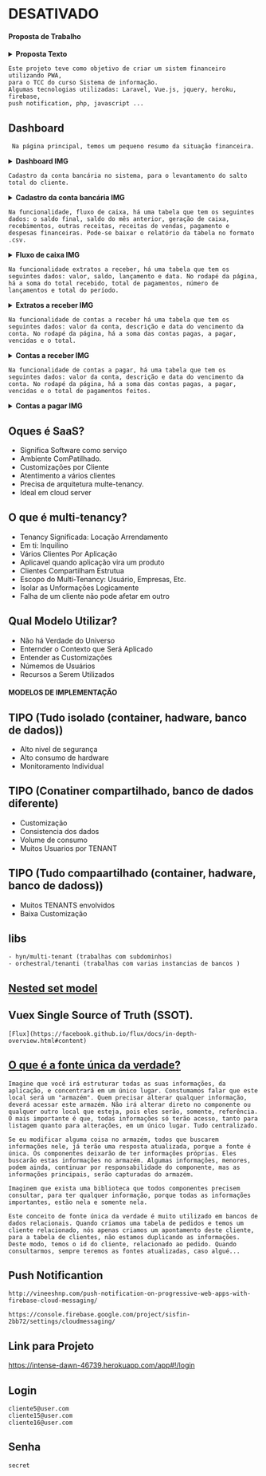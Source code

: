 # DESATIVADO 

####  Proposta de Trabalho
<details><summary><b>Proposta  Texto</b></summary>
<p>
 Este trabalho tem como objetivo desenvolver um Sistema de Gestão Administrativo / Financeiro, oferecendo serviços de otimização de atividades no setor financeiro, com as funcionalidades de contas a pagar e receber, gerenciamento de contas bancárias e fluxo de caixa. Além de oferecer informações que ajudam os setores estratégicos, dando apoio à tomada de decisão, oferecendo uma boa interação e acessibilidade dos serviços. Serão utilizados modelos como multi-tenancy, modelo na qual nasceu com a computação em nuvem, e PWA (Progressive Web Apps) dando uma melhor interação dos seus serviços.
</p></details>

```
Este projeto teve como objetivo de criar um sistem financeiro utilizando PWA,
para o TCC do curso Sistema de informação.
Algumas tecnologias utilizadas: Laravel, Vue.js, jquery, heroku, firebase,
push notification, php, javascript ...
```

## Dashboard
``` Na página principal, temos um pequeno resumo da situação financeira.```

<details><summary><b>Dashboard  IMG</b></summary>
<p>

![image4](https://user-images.githubusercontent.com/19413241/157049090-722c0033-fdb2-4d26-b532-bcd4d9b600ed.png)
 
</p></details>

``` Cadastro da conta bancária no sistema, para o levantamento do salto total do cliente. ```
<details><summary><b>Cadastro da conta bancária  IMG</b></summary>
<p>
 
![image7](https://user-images.githubusercontent.com/19413241/157230843-1787402e-3814-47f7-9ce9-397ade27267b.png)
 
</p></details>

``` Na funcionalidade, fluxo de caixa, há uma tabela que tem os seguintes dados: o saldo final, saldo do mês anterior, geração de caixa, recebimentos, outras receitas, receitas de vendas, pagamento e despesas financeiras. Pode-se baixar o relatório da tabela no formato .csv.  ```
<details><summary><b>Fluxo de caixa  IMG</b></summary>
<p>

![image6](https://user-images.githubusercontent.com/19413241/157492849-b3659e99-ee60-4105-8fbc-edc82280cc2d.png)
 
</p></details>

```Na funcionalidade extratos a receber, há uma tabela que tem os seguintes dados: valor, saldo, lançamento e data. No rodapé da página, há a soma do total recebido, total de pagamentos, número de lançamentos e total do período.```
<details><summary><b>Extratos a receber IMG</b></summary>
<p>

 ![image9](https://user-images.githubusercontent.com/19413241/159173964-a9bddc91-421b-4765-884d-b414a0264c64.png)
 
</p></details>

```Na funcionalidade de contas a receber há uma tabela que tem os seguintes dados: valor da conta, descrição e data do vencimento da conta. No rodapé da página, há a soma das contas pagas, a pagar, vencidas e o total.```
<details><summary><b>Contas a receber  IMG</b></summary>
<p>

![image8](https://user-images.githubusercontent.com/19413241/158430797-7e471e31-3e90-4a94-92ea-1fa8121a0469.png)

</p></details>

```Na funcionalidade de contas a pagar, há uma tabela que tem os seguintes dados: valor da conta, descrição e data do vencimento da conta. No rodapé da página, há a soma das contas pagas, a pagar, vencidas e o total de pagamentos feitos. ```
<details><summary><b>Contas a pagar IMG</b></summary>
<p>

![image10](https://user-images.githubusercontent.com/19413241/157668935-2e97f25d-c5ab-47bc-8ec9-700c955ef1a1.png)

 </p></details>
 
## Oques é SaaS?
- Significa Software como serviço
- Ambiente ComPatilhado.
- Customizações por Cliente
- Atentimento a vários clientes
- Precisa de arquitetura multe-tenancy.
- Ideal em cloud server

## O que é multi-tenancy?
- Tenancy Significada: Locação Arrendamento
- Em ti: Inquilino
- Vários Clientes Por Aplicação
- Aplicavel quando aplicação vira um produto
- Clientes Compartilham Estrutua
- Escopo do Multi-Tenancy: Usuário, Empresas, Etc.
- Isolar as Unformações Logicamente
- Falha de um cliente não pode afetar em outro

## Qual Modelo Utilizar?
- Não há Verdade do Universo
- Enternder o Contexto que Será Aplicado
- Entender as Customizações
- Númemos de Usuários
- Recursos a Serem Utilizados

#### MODELOS DE IMPLEMENTAÇÃO

## TIPO (Tudo isolado (container, hadware, banco de dados))
- Alto nivel de segurança
- Alto consumo de hardware
- Monitoramento Individual

## TIPO (Conatiner compartilhado, banco de dados diferente)
- Customização
- Consistencia dos dados
- Volume de consumo
- Muitos Usuarios por TENANT

## TIPO (Tudo compaartilhado (container, hadware, banco de dadoss))
- Muitos TENANTS envolvidos
- Baixa Customização 


## libs 
```
- hyn/multi-tenant (trabalhas com subdominhos)
- orchestral/tenanti (trabalhas com varias instancias de bancos )
```
## [Nested set model](https://en.wikipedia.org/wiki/Nested_set_model)

## Vuex  Single Source of Truth (SSOT). 
```
[Flux](https://facebook.github.io/flux/docs/in-depth-overview.html#content) 
```
## [O que é a fonte única da verdade?](https://www.schoolofnet.com/curso-vue-20-com-vuex/2280)
```
Imagine que você irá estruturar todas as suas informações, da aplicação, e concentrará em um único lugar. Constumamos falar que este local será um "armazém". Quem precisar alterar qualquer informação, deverá acessar este armazém. Não irá alterar direto no componente ou qualquer outro local que esteja, pois eles serão, somente, referência. O mais importante é que, todas informações só terão acesso, tanto para listagem quanto para alterações, em um único lugar. Tudo centralizado.

Se eu modificar alguma coisa no armazém, todos que buscarem informações nele, já terão uma resposta atualizada, porque a fonte é única. Os componentes deixarão de ter informações próprias. Eles buscarão estas informações no armazém. Algumas informações, menores, podem ainda, continuar por responsabilidade do componente, mas as informações principais, serão capturadas do armazém.

Imaginem que exista uma biblioteca que todos componentes precisem consultar, para ter qualquer informação, porque todas as informações importantes, estão nela e somente nela.

Este conceito de fonte única da verdade é muito utilizado em bancos de dados relacionais. Quando criamos uma tabela de pedidos e temos um cliente relacionado, nós apenas criamos um apontamento deste cliente, para a tabela de clientes, não estamos duplicando as informações. Deste modo, temos o id do cliente, relacionado ao pedido. Quando consultarmos, sempre teremos as fontes atualizadas, caso algué...

```

 ## Push Notificantion
 ```
 http://vineeshnp.com/push-notification-on-progressive-web-apps-with-firebase-cloud-messaging/
 
 https://console.firebase.google.com/project/sisfin-2bb72/settings/cloudmessaging/
 ```

## Link para Projeto
https://intense-dawn-46739.herokuapp.com/app#!/login

 ## Login
  ```
 cliente5@user.com
 cliente15@user.com
 cliente16@user.com
  ```
## Senha 
  ```
 secret
 ```
